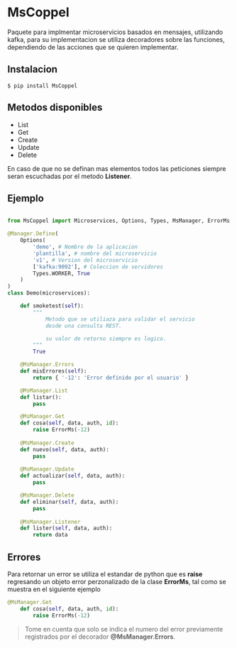 # MsCoppel

Paquete para implmentar microservicios basados en mensajes, utilizando kafka, para su implementacion se
utiliza decoradores sobre las funciones, dependiendo de las acciones que se quieren implementar.

## Instalacion

``` shell
$ pip install MsCoppel
```

## Metodos disponibles

* List
* Get
* Create
* Update
* Delete

En caso de que no se definan mas elementos todos las peticiones siempre seran escuchadas por el metodo **Listener**.

## Ejemplo

```python

from MsCoppel import Microservices, Options, Types, MsManager, ErrorMs

@Manager.Define(
    Options(
        'demo', # Nombre de la aplicacion
        'plantilla', # nombre del microservicio
        'v1', # Version del microservicio
        ['kafka:9092'], # Coleccion de servidores
        Types.WORKER, True
    )
)
class Demo(microservices):

    def smoketest(self):
        """
            Metodo que se utiliaza para validar el servicio
            desde una consulta REST.

            su valor de retorno siempre es logico.
        """
        True

    @MsManager.Errors
    def misErrores(self):
        return { '-12': 'Error definido por el usuario' }

    @MsManager.List
    def listar():
        pass

    @MsManager.Get
    def cosa(self, data, auth, id):
        raise ErrorMs(-12)
    
    @MsManager.Create
    def nuevo(self, data, auth):
        pass
    
    @MsManager.Update
    def actualizar(self, data, auth):
        pass

    @MsManager.Delete
    def eliminar(self, data, auth):
        pass
    
    @MsManager.Listener
    def lister(self, data, auth):
        return data

```

## Errores

Para retornar un error se utiliza el estandar de python que es **raise** regresando un objeto error perzonalizado de la clase **ErrorMs**, tal como se muestra en el siguiente ejemplo

```python
@MsManager.Get
    def cosa(self, data, auth, id):
        raise ErrorMs(-12)
```

> Tome en cuenta que solo se indica el numero del error previamente registrados por el decorador **@MsManager.Errors**.

